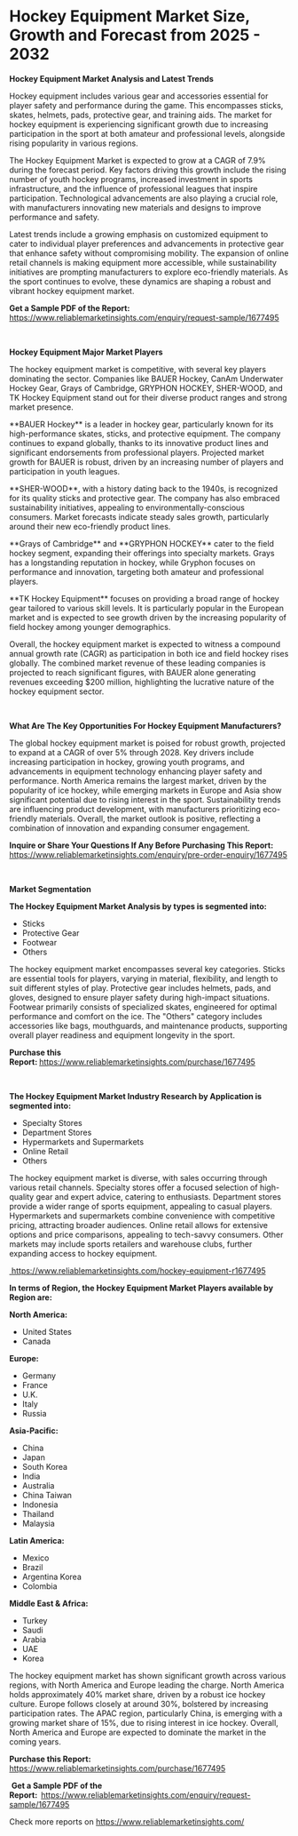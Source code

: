 <p><h1>Hockey Equipment Market Size, Growth and Forecast from 2025 - 2032</h1></p><p><strong>Hockey Equipment Market Analysis and Latest Trends</strong></p>
<p><p>Hockey equipment includes various gear and accessories essential for player safety and performance during the game. This encompasses sticks, skates, helmets, pads, protective gear, and training aids. The market for hockey equipment is experiencing significant growth due to increasing participation in the sport at both amateur and professional levels, alongside rising popularity in various regions.</p><p>The Hockey Equipment Market is expected to grow at a CAGR of 7.9% during the forecast period. Key factors driving this growth include the rising number of youth hockey programs, increased investment in sports infrastructure, and the influence of professional leagues that inspire participation. Technological advancements are also playing a crucial role, with manufacturers innovating new materials and designs to improve performance and safety.</p><p>Latest trends include a growing emphasis on customized equipment to cater to individual player preferences and advancements in protective gear that enhance safety without compromising mobility. The expansion of online retail channels is making equipment more accessible, while sustainability initiatives are prompting manufacturers to explore eco-friendly materials. As the sport continues to evolve, these dynamics are shaping a robust and vibrant hockey equipment market.</p></p>
<p><strong>Get a Sample PDF of the Report:&nbsp;</strong> <a href="https://www.reliablemarketinsights.com/enquiry/request-sample/1677495?utm_campaign=3040&utm_medium=2&utm_source=Github&utm_content=ia&utm_term=05042025&utm_id=hockey-equipment">https://www.reliablemarketinsights.com/enquiry/request-sample/1677495</a></p>
<p>&nbsp;</p>
<p><strong>Hockey Equipment Major Market Players</strong></p>
<p><p>The hockey equipment market is competitive, with several key players dominating the sector. Companies like BAUER Hockey, CanAm Underwater Hockey Gear, Grays of Cambridge, GRYPHON HOCKEY, SHER-WOOD, and TK Hockey Equipment stand out for their diverse product ranges and strong market presence.</p><p>**BAUER Hockey** is a leader in hockey gear, particularly known for its high-performance skates, sticks, and protective equipment. The company continues to expand globally, thanks to its innovative product lines and significant endorsements from professional players. Projected market growth for BAUER is robust, driven by an increasing number of players and participation in youth leagues.</p><p>**SHER-WOOD**, with a history dating back to the 1940s, is recognized for its quality sticks and protective gear. The company has also embraced sustainability initiatives, appealing to environmentally-conscious consumers. Market forecasts indicate steady sales growth, particularly around their new eco-friendly product lines.</p><p>**Grays of Cambridge** and **GRYPHON HOCKEY** cater to the field hockey segment, expanding their offerings into specialty markets. Grays has a longstanding reputation in hockey, while Gryphon focuses on performance and innovation, targeting both amateur and professional players.</p><p>**TK Hockey Equipment** focuses on providing a broad range of hockey gear tailored to various skill levels. It is particularly popular in the European market and is expected to see growth driven by the increasing popularity of field hockey among younger demographics.</p><p>Overall, the hockey equipment market is expected to witness a compound annual growth rate (CAGR) as participation in both ice and field hockey rises globally. The combined market revenue of these leading companies is projected to reach significant figures, with BAUER alone generating revenues exceeding $200 million, highlighting the lucrative nature of the hockey equipment sector.</p></p>
<p>&nbsp;</p>
<p><strong>What Are The Key Opportunities For Hockey Equipment Manufacturers?</strong></p>
<p><p>The global hockey equipment market is poised for robust growth, projected to expand at a CAGR of over 5% through 2028. Key drivers include increasing participation in hockey, growing youth programs, and advancements in equipment technology enhancing player safety and performance. North America remains the largest market, driven by the popularity of ice hockey, while emerging markets in Europe and Asia show significant potential due to rising interest in the sport. Sustainability trends are influencing product development, with manufacturers prioritizing eco-friendly materials. Overall, the market outlook is positive, reflecting a combination of innovation and expanding consumer engagement.</p></p>
<p><strong>Inquire or Share Your Questions If Any Before Purchasing This Report:</strong> <a href="https://www.reliablemarketinsights.com/enquiry/pre-order-enquiry/1677495?utm_campaign=3040&utm_medium=2&utm_source=Github&utm_content=ia&utm_term=05042025&utm_id=hockey-equipment">https://www.reliablemarketinsights.com/enquiry/pre-order-enquiry/1677495</a></p>
<p>&nbsp;</p>
<p><strong>Market Segmentation</strong></p>
<p><strong>The Hockey Equipment Market Analysis by types is segmented into:</strong></p>
<p><ul><li>Sticks</li><li>Protective Gear</li><li>Footwear</li><li>Others</li></ul></p>
<p><p>The hockey equipment market encompasses several key categories. Sticks are essential tools for players, varying in material, flexibility, and length to suit different styles of play. Protective gear includes helmets, pads, and gloves, designed to ensure player safety during high-impact situations. Footwear primarily consists of specialized skates, engineered for optimal performance and comfort on the ice. The "Others" category includes accessories like bags, mouthguards, and maintenance products, supporting overall player readiness and equipment longevity in the sport.</p></p>
<p><strong>Purchase this Report:&nbsp;</strong><a href="https://www.reliablemarketinsights.com/purchase/1677495?utm_campaign=3040&utm_medium=2&utm_source=Github&utm_content=ia&utm_term=05042025&utm_id=hockey-equipment">https://www.reliablemarketinsights.com/purchase/1677495</a></p>
<p>&nbsp;</p>
<p><strong>The Hockey Equipment Market Industry Research by Application is segmented into:</strong></p>
<p><ul><li>Specialty Stores</li><li>Department Stores</li><li>Hypermarkets and Supermarkets</li><li>Online Retail</li><li>Others</li></ul></p>
<p><p>The hockey equipment market is diverse, with sales occurring through various retail channels. Specialty stores offer a focused selection of high-quality gear and expert advice, catering to enthusiasts. Department stores provide a wider range of sports equipment, appealing to casual players. Hypermarkets and supermarkets combine convenience with competitive pricing, attracting broader audiences. Online retail allows for extensive options and price comparisons, appealing to tech-savvy consumers. Other markets may include sports retailers and warehouse clubs, further expanding access to hockey equipment.</p></p>
<p><a href="https://www.reliablemarketinsights.com/hockey-equipment-r1677495?utm_campaign=3040&utm_medium=2&utm_source=Github&utm_content=ia&utm_term=05042025&utm_id=hockey-equipment">&nbsp;https://www.reliablemarketinsights.com/hockey-equipment-r1677495</a></p>
<p><strong>In terms of Region, the Hockey Equipment Market Players available by Region are:</strong></p>
<p>
    <p> <strong> North America: </strong>
        <ul>
            <li>United States</li>
            <li>Canada</li>
        </ul>
        </p> 
    <p> <strong> Europe: </strong>
        <ul>
            <li>Germany</li>
            <li>France</li>
            <li>U.K.</li>
            <li>Italy</li>
            <li>Russia</li>
        </ul>
        </p> 
    <p> <strong> Asia-Pacific: </strong>
        <ul>
            <li>China</li>
            <li>Japan</li>
            <li>South Korea</li>
            <li>India</li>
            <li>Australia</li>
            <li>China Taiwan</li>
            <li>Indonesia</li>
            <li>Thailand</li>
            <li>Malaysia</li>
        </ul>
        </p> 
    <p> <strong> Latin America: </strong>
        <ul>
            <li>Mexico</li>
            <li>Brazil</li>
            <li>Argentina Korea</li>
            <li>Colombia</li>
        </ul>
        </p> 
    <p> <strong> Middle East & Africa: </strong>
        <ul>
            <li>Turkey</li>
            <li>Saudi</li>
            <li>Arabia</li>
            <li>UAE</li>
            <li>Korea</li>
        </ul>
    </p>
    </p>
<p><p>The hockey equipment market has shown significant growth across various regions, with North America and Europe leading the charge. North America holds approximately 40% market share, driven by a robust ice hockey culture. Europe follows closely at around 30%, bolstered by increasing participation rates. The APAC region, particularly China, is emerging with a growing market share of 15%, due to rising interest in ice hockey. Overall, North America and Europe are expected to dominate the market in the coming years.</p></p>
<p><strong>Purchase this Report: </strong><a href="https://www.reliablemarketinsights.com/purchase/1677495?utm_campaign=3040&utm_medium=2&utm_source=Github&utm_content=ia&utm_term=05042025&utm_id=hockey-equipment">https://www.reliablemarketinsights.com/purchase/1677495</a></p>
<p>&nbsp;<strong>Get a Sample PDF of the Report:&nbsp;&nbsp;</strong><a href="https://www.reliablemarketinsights.com/enquiry/request-sample/1677495?utm_campaign=3040&utm_medium=2&utm_source=Github&utm_content=ia&utm_term=05042025&utm_id=hockey-equipment">https://www.reliablemarketinsights.com/enquiry/request-sample/1677495</a></p>
<p><strong></strong></p>
<p>Check more reports on <a href="https://www.reliablemarketinsights.com/?utm_campaign=3040&utm_medium=2&utm_source=Github&utm_content=ia&utm_term=05042025&utm_id=hockey-equipment">https://www.reliablemarketinsights.com/</a></p>
